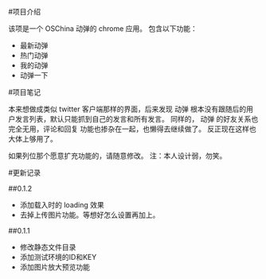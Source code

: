 #项目介绍

该项是一个 OSChina 动弹的 chrome 应用。
包含以下功能：
- 最新动弹
- 热门动弹
- 我的动弹
- 动弹一下

#项目笔记

本来想做成类似 twitter 客户端那样的界面，后来发现 动弹 根本没有跟随后的用户发言列表，默认只能抓到自己的发言和所有发言。
同样的， 动弹 的好友关系也完全无用，评论和回复 功能也掺杂在一起，也懒得去继续做了。
反正现在这样也大体上够用了。

如果列位那个愿意扩充功能的，请随意修改。
注：本人设计弱，勿笑。

#更新记录

##0.1.2
- 添加载入时的 loading 效果
- 去掉上传图片功能。等想好怎么设置再加上。

##0.1.1
- 修改静态文件目录
- 添加测试环境的ID和KEY
- 添加图片放大预览功能
